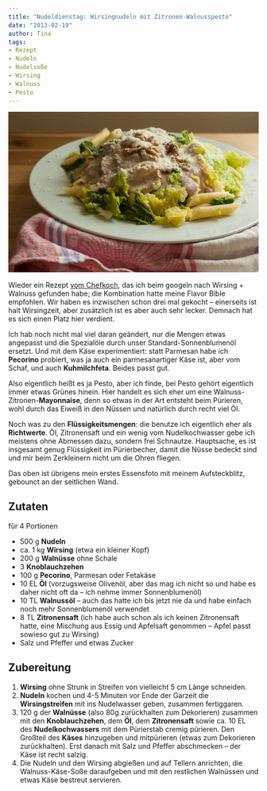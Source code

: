 ```yaml
---
title: "Nudeldienstag: Wirsingnudeln mit Zitronen-Walnusspesto"
date: "2013-02-19" 
author: Tina
tags:
- Rezept
- Nudeln
- Nudelsoße
- Wirsing
- Walnuss
- Pesto
---
```


![Wirsingnudeln-Walnusspesto](images/wirsingnudeln-walnusspesto.jpg)

Wieder ein Rezept [vom Chefkoch](http://www.chefkoch.de/rezept-anzeige.php?ID=1709071279782746 "Rezept bei Chefkoch.de"), das ich beim googeln nach Wirsing + Walnuss gefunden habe; die Kombination hatte meine Flavor Bible empfohlen. Wir haben es inzwischen schon drei mal gekocht – einerseits ist halt Wirsingzeit, aber zusätzlich ist es aber auch sehr lecker. Demnach hat es sich einen Platz hier verdient.

Ich hab noch nicht mal viel daran geändert, nur die Mengen etwas angepasst und die Spezialöle durch unser Standard-Sonnenblumenöl ersetzt. Und mit dem Käse experimentiert: statt Parmesan habe ich **Pecorino** probiert, was ja auch ein parmesanartiger Käse ist, aber vom Schaf, und auch **Kuhmilchfeta**. Beides passt gut.

Also eigentlich heißt es ja Pesto, aber ich finde, bei Pesto gehört eigentlich immer etwas Grünes hinein. Hier handelt es sich eher um eine Walnuss-Zitronen-**Mayonnaise**, denn so etwas in der Art entsteht beim Pürieren, wohl durch das Eiweiß in den Nüssen und natürlich durch recht viel Öl.

Noch was zu den **Flüssigkeitsmengen**: die benutze ich eigentlich eher als **Richtwerte**. Öl, Zitronensaft und ein wenig vom Nudelkochwasser gebe ich meistens ohne Abmessen dazu, sondern frei Schnautze. Hauptsache, es ist insgesamt genug Flüssigkeit im Pürierbecher, damit die Nüsse bedeckt sind und mir beim Zerkleinern nicht um die Ohren fliegen.

Das oben ist übrigens mein erstes Essensfoto mit meinem Aufsteckblitz, gebounct an der seitlichen Wand.

## Zutaten

für 4 Portionen

- 500 g **Nudeln**
- ca. 1 kg **Wirsing** (etwa ein kleiner Kopf)
- 200 g **Walnüsse** ohne Schale
- 3 **Knoblauchzehen**
- 100 g **Pecorino**, Parmesan oder Fetakäse
- 10 EL **Öl** (vorzugsweise Olivenöl, aber das mag ich nicht so und habe es daher nicht oft da – ich nehme immer Sonnenblumenöl)
- 10 TL **Walnussöl** – auch das hatte ich bis jetzt nie da und habe einfach noch mehr Sonnenblumenöl verwendet
- 8 TL **Zitronensaft** (ich habe auch schon als ich keinen Zitronensaft hatte, eine Mischung aus Essig und Apfelsaft genommen – Apfel passt sowieso gut zu Wirsing)
- Salz und Pfeffer und etwas Zucker

## Zubereitung

1. **Wirsing** ohne Strunk in Streifen von vielleicht 5 cm Länge schneiden.
2. **Nudeln** kochen und 4-5 Minuten vor Ende der Garzeit die **Wirsingstreifen** mit ins Nudelwasser geben, zusammen fertiggaren.
3. 120 g der **Walnüsse** (also 80g zurückhalten zum Dekorieren) zusammen mit den **Knoblauchzehen**, dem **Öl**, dem **Zitronensaft** sowie ca. 10 EL des **Nudelkochwassers** mit dem Pürierstab cremig pürieren. Den Großteil des **Käses** hinzugeben und mitpürieren (etwas zum Dekorieren zurückhalten). Erst danach mit Salz und Pfeffer abschmecken – der Käse ist recht salzig.
4. Die Nudeln und den Wirsing abgießen und auf Tellern anrichten, die Walnuss-Käse-Soße daraufgeben und mit den restlichen Walnüssen und etwas Käse bestreut servieren.
